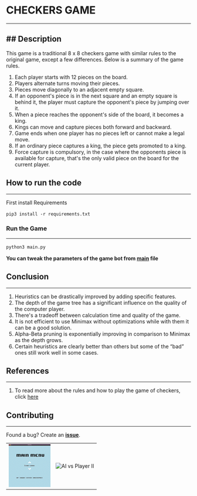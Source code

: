 # CHECKERS GAME
---

## Description
---

This game is a traditional 8 x 8 checkers game with similar rules to the original game, except a few differences. Below is a summary of the game rules.

1. Each player starts with 12 pieces on the board.
2. Players alternate turns moving their pieces.
3. Pieces move diagonally to an adjacent empty square.
4. If an opponent's piece is in the next square and an empty square is behind it, the player must capture the opponent's piece by jumping over it.
5. When a piece reaches the opponent's side of the board, it becomes a king.
6. Kings can move and capture pieces both forward and backward.
7. Game ends when one player has no pieces left or cannot make a legal move.
8. If an ordinary piece captures a king, the piece gets promoted to a king.
9. Force capture is compulsory, in the case where the opponents piece is available for capture, that's the only valid piece on the board for the current player.

<table>
    <tr>
        <td><img src="visuals/adobe.gif" alt="AI vs Player I"></td>
        <td><img src="visuals/game_2.gif" alt="AI vs Player II"></td>
    </tr>



## How to run the code
---

First install Requirements

```
pip3 install -r requirements.txt
```

### Run the Game
--- 

```bash
python3 main.py
```

**You can tweak the parameters of the game bot from [main](main.py) file**

## Conclusion
--- 

1. Heuristics can be drastically improved by adding specific features.
2. The depth of the game tree has a significant influence on the quality of the computer player.
3. There's a tradeoff between calculation time and quality of the game.
4. It is not efficient to use Minimax without optimizations while with them it can be a good solution.
5. Alpha-Beta pruning is exponentially improving in comparison to Minimax as the depth grows.
6. Certain heuristics are clearly better than others but some of the “bad” ones still work well in some cases.

## References
---

1. To read more about the rules and how to play the game of checkers, click [here](http://www.itsyourturn.com/t_helptopic2030.html)

## Contributing
---

Found a bug? Create an **[issue](https://github.com/d1m3j1/Checkers/issues/new)**.